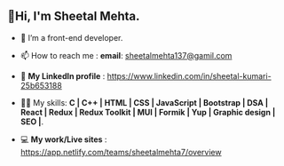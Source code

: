 ## 👋Hi, I'm Sheetal Mehta.

- 👀 I’m a front-end developer.
- 📫 How to reach me : **email**: sheetalmehta137@gamil.com
- 🔗 **My LinkedIn profile** : https://www.linkedin.com/in/sheetal-kumari-25b653188

- 👩‍💻 My skills: **C | C++ | HTML | CSS | JavaScript | Bootstrap | DSA | React | Redux | Redux Toolkit | MUI | Formik | Yup | Graphic design | SEO |**.
- 💻 **My work/Live sites** : https://app.netlify.com/teams/sheetalmehta7/overview


